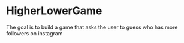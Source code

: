 # HigherLowerGame
The goal is to build a game that asks the user to guess who has more followers on instagram
